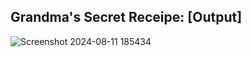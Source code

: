 ## Grandma's Secret Receipe: [Output]
![Screenshot 2024-08-11 185434](https://github.com/user-attachments/assets/2c778ce0-fdd1-46e3-9de4-f69cff895a06)

